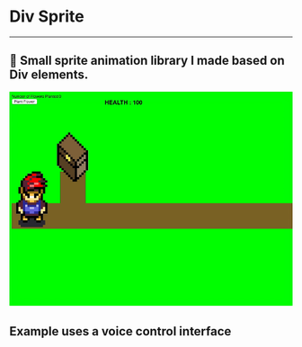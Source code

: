 # Div Sprite
____
## :gem: Small sprite animation library I made based on Div elements.
!["Div Sprite in action!"](images/divsprite.gif "Div Sprite in action!")
## Example uses a voice control interface

